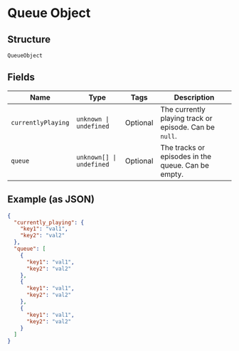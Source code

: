 
# Queue Object

## Structure

`QueueObject`

## Fields

| Name | Type | Tags | Description |
|  --- | --- | --- | --- |
| `currentlyPlaying` | `unknown \| undefined` | Optional | The currently playing track or episode. Can be `null`. |
| `queue` | `unknown[] \| undefined` | Optional | The tracks or episodes in the queue. Can be empty. |

## Example (as JSON)

```json
{
  "currently_playing": {
    "key1": "val1",
    "key2": "val2"
  },
  "queue": [
    {
      "key1": "val1",
      "key2": "val2"
    },
    {
      "key1": "val1",
      "key2": "val2"
    },
    {
      "key1": "val1",
      "key2": "val2"
    }
  ]
}
```

